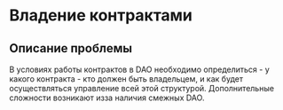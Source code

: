 # Владение контрактами

## Описание проблемы
В условиях работы контрактов в DAO необходимо определиться - у какого контракта - кто должен быть владельцем, и как будет осуществляться управление всей этой структурой.
Дополнительные сложности возникают изза наличия смежных DAO.
